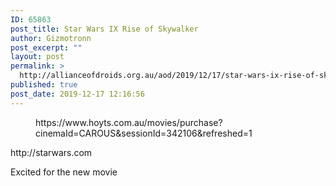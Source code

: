 ```yaml
---
ID: 65863
post_title: Star Wars IX Rise of Skywalker
author: Gizmotronn
post_excerpt: ""
layout: post
permalink: >
  http://allianceofdroids.org.au/aod/2019/12/17/star-wars-ix-rise-of-skywalker/
published: true
post_date: 2019-12-17 12:16:56
---
```

<!-- wp:embed {"url":"https://www.hoyts.com.au/movies/purchase?cinemaId=CAROUS\u0026sessionId=342106\u0026refreshed=1"} -->
<figure class="wp-block-embed"><div class="wp-block-embed__wrapper">
https://www.hoyts.com.au/movies/purchase?cinemaId=CAROUS&amp;sessionId=342106&amp;refreshed=1
</div></figure>
<!-- /wp:embed -->

<!-- wp:paragraph -->
<p>http://starwars.com</p>
<!-- /wp:paragraph -->

<!-- wp:paragraph -->
<p>Excited for the new movie</p>
<!-- /wp:paragraph -->